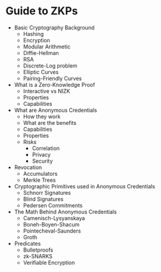 # Guide to ZKPs

- Basic Cryptography Background
    - Hashing
    - Encryption
    - Modular Arithmetic
    - Diffie-Hellman
    - RSA
    - Discrete-Log problem
    - Elliptic Curves
    - Pairing-Friendly Curves
- What is a Zero-Knowledge Proof
    - Interactive vs NIZK
    - Properties
    - Capabilities
- What are Anonymous Credentials
    - How they work
    - What are the benefits
    - Capabilities
    - Properties
    - Risks
        - Correlation
        - Privacy
        - Security
- Revocation
    - Accumulators
    - Merkle Trees
- Cryptographic Primitives used in Anonymous Credentials
    - Schnorr Signatures
    - Blind Signatures
    - Pedersen Commitments
- The Math Behind Anonymous Credentials
    - Camenisch-Lysyanskaya
    - Boneh-Boyen-Shacum
    - Pointecheval-Saunders
    - Groth
- Predicates
    - Bulletproofs
    - zk-SNARKS
    - Verifiable Encryption
